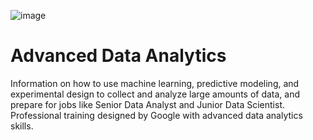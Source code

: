 ![image](https://github.com/Drownedgod85/Google_Adanced_Data_Analytic/assets/62458624/47df4a2b-5501-4cf3-81d8-5d8e188aec2b)
# Advanced Data Analytics
Information on how to use machine learning, predictive modeling, and experimental design to collect and analyze large amounts of data, and prepare for jobs like Senior Data Analyst and Junior Data Scientist. Professional training designed by Google with advanced data analytics skills.

